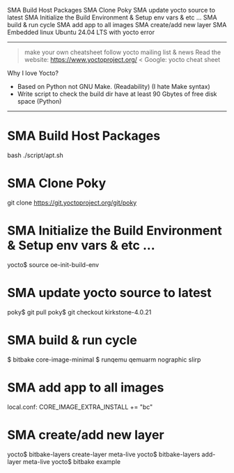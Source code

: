 SMA Build Host Packages
SMA Clone Poky
SMA update yocto source to latest
SMA Initialize the Build Environment & Setup env vars & etc ...
SMA build & run cycle
SMA add app to all images
SMA create/add new layer
SMA Embedded linux Ubuntu 24.04 LTS with yocto error



- -----------------------------------------------------------------------------
> make your own cheatsheet
> follow yocto mailing list & news
> Read the website: https://www.yoctoproject.org/
< Google: yocto cheat sheet


Why I love Yocto?
- Based on Python not GNU Make. (Readability) (I hate Make syntax)
- Write script to check the build dir have at least 90 Gbytes of free disk
  space (Python)
- -----------------------------------------------------------------------------



SMA Build Host Packages
===============================================================================
bash ./script/apt.sh



SMA Clone Poky
===============================================================================
git clone https://git.yoctoproject.org/git/poky




SMA Initialize the Build Environment & Setup env vars & etc ...
===============================================================================
yocto$ source oe-init-build-env



SMA update yocto source to latest
===============================================================================
poky$ git pull
poky$ git checkout kirkstone-4.0.21



SMA build & run cycle
===============================================================================
$ bitbake core-image-minimal
$ runqemu qemuarm nographic slirp


SMA add app to all images
===============================================================================
local.conf:
CORE_IMAGE_EXTRA_INSTALL += "bc"


SMA create/add new layer
===============================================================================
yocto$ bitbake-layers create-layer meta-live
yocto$ bitbake-layers add-layer meta-live
yocto$ bitbake example



